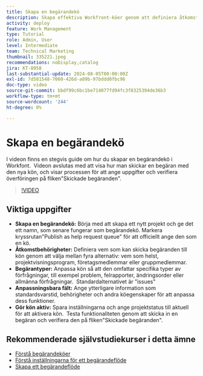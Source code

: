 ```yaml
---
title: Skapa en begärandekö
description: Skapa effektiva Workfront-köer genom att definiera åtkomstbehörigheter, anpassa typer och fält av förfrågningar, aktivera kön och testa funktionaliteten för smidig hantering av projektförfrågningar.
activity: deploy
feature: Work Management
type: Tutorial
role: Admin, User
level: Intermediate
team: Technical Marketing
thumbnail: 335221.jpeg
recommendations: noDisplay,catalog
jira: KT-8958
last-substantial-update: 2024-08-05T00:00:00Z
exl-id: 7d581548-7060-426d-a89b-97bddd0fbc96
doc-type: video
source-git-commit: bbdf99c6bc1be714077fd94fc3f8325394de36b3
workflow-type: tm+mt
source-wordcount: '244'
ht-degree: 0%

---
```


# Skapa en begärandekö

I videon finns en stegvis guide om hur du skapar en begärandekö i Workfont. &#x200B; Videon avslutas med att visa hur man skickar en begäran med den nya kön, och visar processen för att ange uppgifter och verifiera överföringen på fliken&quot;Skickade begäranden&quot;. &#x200B;

>[!VIDEO](https://video.tv.adobe.com/v/335221/?quality=12&learn=on&enablevpops=1)

## Viktiga uppgifter

* **Skapa en begärandekö:** Börja med att skapa ett nytt projekt och ge det ett namn, som senare fungerar som begärandekö. &#x200B; Markera kryssrutan&quot;Publish as help request queue&quot; för att officiellt ange den som en kö. &#x200B;
* **Åtkomstbehörigheter:** Definiera vem som kan skicka begäranden till kön genom att välja mellan fyra alternativ: vem som helst, projektvisningsprogram, företagsmedlemmar eller gruppmedlemmar. &#x200B;
* **Begärantyper:** Anpassa kön så att den omfattar specifika typer av förfrågningar, till exempel problem, felrapporter, ändringsorder eller allmänna förfrågningar. &#x200B; Standardalternativet är &quot;issues&quot; &#x200B;
* **Anpassningsbara fält:** Ange ytterligare information som standardsvarstid, behörigheter och andra köegenskaper för att anpassa dess funktioner. &#x200B;
* **Gör kön aktiv:** Spara inställningarna och ange projektstatus till aktuell för att aktivera kön. &#x200B; Testa funktionaliteten genom att skicka in en begäran och verifiera den på fliken&quot;Skickade begäranden&quot;.

## Rekommenderade självstudiekurser i detta ämne

* [Förstå begärandeköer](/help/manage-work/request-queues/understand-request-queues.md)
* [Förstå inställningarna för ett begärandeflöde](/help/manage-work/request-queues/understand-settings-for-a-flow-request.md)
* [Skapa ett begärandeflöde](/help/manage-work/request-queues/create-a-request-flow.md)

